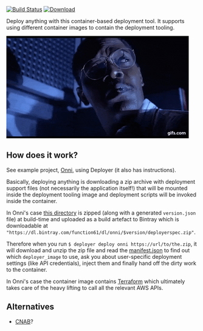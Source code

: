 [![Build Status](https://img.shields.io/travis/function61/deployer.svg?style=for-the-badge)](https://travis-ci.org/function61/deployer)
[![Download](https://img.shields.io/bintray/v/function61/dl/deployer.svg?style=for-the-badge&label=Download)](https://bintray.com/function61/dl/deployer/_latestVersion#files)

Deploy anything with this container-based deployment tool. It supports using different
container images to contain the deployment tooling.

![](docs/hold-on-to-your-butts.gif)


How does it work?
-----------------

See example project, [Onni](https://github.com/function61/onni), using Deployer (it also has
instructions).

Basically, deploying anything is downloading a zip archive with deployment support files
(not necessarily the application itself!) that will be mounted inside the deployment tooling
image and deployment scripts will be invoked inside the container.

In Onni's case [this directory](https://github.com/function61/onni/tree/master/deployerspec)
is zipped (along with a generated `version.json` file) at build-time and uploaded as a build
artefact to Bintray which is downloadable at `"https://dl.bintray.com/function61/dl/onni/$version/deployerspec.zip"`.

Therefore when you run `$ deployer deploy onni https://url/to/the.zip`, it will download and unzip
the zip file and read the
[manifest.json](https://github.com/function61/onni/blob/master/deployerspec/manifest.json)
to find out which `deployer_image` to use, ask you about user-specific deployment settings
(like API credentials), inject them and finally hand off the dirty work to the container.

In Onni's case the container image contains [Terraform](https://www.terraform.io/) which
ultimately takes care of the heavy lifting to call all the relevant AWS APIs.


Alternatives
------------

- [CNAB](https://cnab.io/)?
